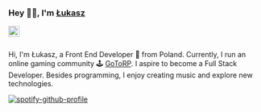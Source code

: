 ### Hey 👋🏽, I'm [Łukasz](https://github.com/lukasz-sz96)

<a href="https://www.linkedin.com/in/lukasz-szczesny/">
  <img align="left" alt="LinkdeIN" width="22px" src="https://cdn.jsdelivr.net/npm/simple-icons@v3/icons/linkedin.svg" />
</a>

<br/>
<br />

Hi, I'm Łukasz, a Front End Developer 🚀 from Poland. Currently, I run an online gaming community 🕹️ [GoToRP](https:/gotorp.pl/). I aspire to become a Full Stack Developer. Besides programming, I enjoy creating music and explore new technologies.

  [![spotify-github-profile](https://spotify-github-profile.vercel.app/api/view?uid=z5z2obf2moneui8six5wfotxy&cover_image=true)](https://github.com/kittinan/spotify-github-profile)

